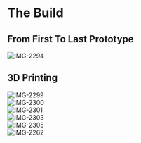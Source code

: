 # The Build 

## From First To Last Prototype
![IMG-2294](https://github.com/Hunter-Rohovit/Rubik-s-Cube-Simulator/assets/105554281/0a9a7287-f027-4f5a-9b19-3c1a4eb2a8d9) <br>
## 3D Printing
![IMG-2299](https://github.com/Hunter-Rohovit/Falcon9-Landing-Legs/assets/105554281/4df806b7-f50f-40ab-8807-6ef3cb786d2e) <br>
![IMG-2300](https://github.com/Hunter-Rohovit/Falcon9-Landing-Legs/assets/105554281/f7cb43dc-c0db-47bf-9d39-5817be13c919) <br>
![IMG-2301](https://github.com/Hunter-Rohovit/Falcon9-Landing-Legs/assets/105554281/e3e14aa9-51d7-49f2-ac86-bd3eb8cc608c) <br>
![IMG-2303](https://github.com/Hunter-Rohovit/Falcon9-Landing-Legs/assets/105554281/1be79196-a66b-4728-9f40-b1d2abb7a63f) <br>
![IMG-2305](https://github.com/Hunter-Rohovit/Falcon9-Landing-Legs/assets/105554281/3c274dc0-717d-40b6-978f-a4e24b3d1922) <br>
![IMG-2262](https://github.com/Hunter-Rohovit/Falcon9-Landing-Legs/assets/105554281/73b70c3d-f961-4fbc-bbb9-2fad8be0145a) <br>
